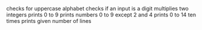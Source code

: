checks for uppercase alphabet
checks if an input is a digit
multiplies two integers
prints 0 to 9
prints numbers 0 to 9 except 2 and 4
prints 0 to 14 ten times
prints given number of lines
